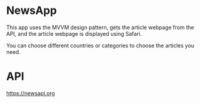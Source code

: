 # NewsApp

This app uses the MVVM design pattern, gets the article webpage from the API, and the article webpage is displayed using Safari.

You can choose different countries or categories to choose the articles you need.

# API

 https://newsapi.org
